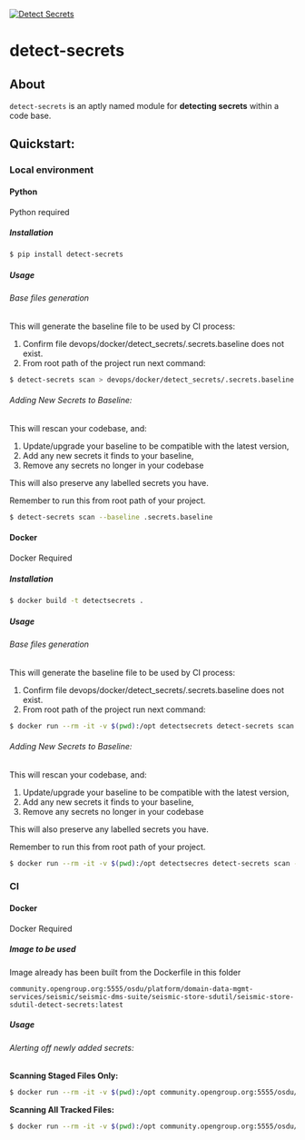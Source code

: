 [![Detect Secrets](https://travis-ci.com/Yelp/detect-secrets.svg?branch=master)](https://travis-ci.com/Yelp/detect-secrets)

# detect-secrets

## About

`detect-secrets` is an aptly named module for **detecting secrets** within a
code base.

## Quickstart:

### Local environment

#### Python

Python required

##### Installation

```bash
$ pip install detect-secrets
```

##### Usage

###### Base files generation

This will generate the baseline file to be used by CI process:

1. Confirm file devops/docker/detect_secrets/.secrets.baseline does not exist.
2. From root path of the project run next command:

```bash
$ detect-secrets scan > devops/docker/detect_secrets/.secrets.baseline
```

###### Adding New Secrets to Baseline:

This will rescan your codebase, and:

1. Update/upgrade your baseline to be compatible with the latest version,
2. Add any new secrets it finds to your baseline,
3. Remove any secrets no longer in your codebase

This will also preserve any labelled secrets you have.

Remember to run this from root path of your project.

```bash
$ detect-secrets scan --baseline .secrets.baseline
```

#### Docker

Docker Required

##### Installation

```bash
$ docker build -t detectsecrets .
```

##### Usage

###### Base files generation

This will generate the baseline file to be used by CI process:

1. Confirm file devops/docker/detect_secrets/.secrets.baseline does not exist.
2. From root path of the project run next command:

```bash
$ docker run --rm -it -v $(pwd):/opt detectsecrets detect-secrets scan > /opt/devops/docker/detect_secrets/.secrets.baseline
```

###### Adding New Secrets to Baseline:

This will rescan your codebase, and:

1. Update/upgrade your baseline to be compatible with the latest version,
2. Add any new secrets it finds to your baseline,
3. Remove any secrets no longer in your codebase

This will also preserve any labelled secrets you have.

Remember to run this from root path of your project.

```bash
$ docker run --rm -it -v $(pwd):/opt detectsecres detect-secrets scan --baseline /opt/devops/docker/detect_secrets/.secrets.baseline
```

### CI

#### Docker

Docker Required

##### Image to be used

Image already has been built from the Dockerfile in this folder

```
community.opengroup.org:5555/osdu/platform/domain-data-mgmt-services/seismic/seismic-dms-suite/seismic-store-sdutil/seismic-store-sdutil-detect-secrets:latest
```

##### Usage

###### Alerting off newly added secrets:

**Scanning Staged Files Only:**

```bash
$ docker run --rm -it -v $(pwd):/opt community.opengroup.org:5555/osdu/platform/domain-data-mgmt-services/seismic/seismic-dms-suite/seismic-store-sdutil/seismic-store-sdutil-detect-secrets:latest detect-secrets-hook --baseline /opt/devops/docker/detect_secrets/.secrets.baseline $(git diff --staged --name-only)
```

**Scanning All Tracked Files:**

```bash
$ docker run --rm -it -v $(pwd):/opt community.opengroup.org:5555/osdu/platform/domain-data-mgmt-services/seismic/seismic-dms-suite/seismic-store-sdutil/seismic-store-sdutil-detect-secrets:latest detect-secrets-hook --baseline /opt/devops/docker/detect_secrets/.secrets.baseline $(git ls-files)
```